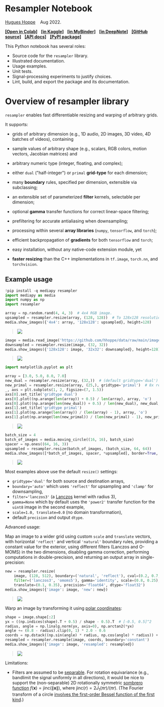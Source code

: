 # Resampler Notebook

[Hugues Hoppe](https://hhoppe.com/)
&nbsp;&nbsp; Aug 2022.

[**[Open in Colab]**](https://colab.research.google.com/github/hhoppe/resampler/blob/main/resampler.ipynb)
&nbsp; [**[in Kaggle]**](https://www.kaggle.com/notebooks/welcome?src=https://github.com/hhoppe/resampler/blob/main/resampler.ipynb)
&nbsp; [**[in MyBinder]**](https://mybinder.org/v2/gh/hhoppe/resampler/main?filepath=resampler.ipynb)
&nbsp; [**[in DeepNote]**](https://deepnote.com/launch?url=https%3A%2F%2Fgithub.com%2Fhhoppe%2Fresampler%2Fblob%2Fmain%2Fresampler.ipynb)
&nbsp; [**[GitHub source]**](https://github.com/hhoppe/resampler)
&nbsp; [**[API docs]**](https://hhoppe.github.io/resampler/)
&nbsp; [**[PyPI package]**](https://pypi.org/project/resampler/)

This Python notebook has several roles:
- Source code for the `resampler` library.
- Illustrated documentation.
- Usage examples.
- Unit tests.
- Signal-processing experiments to justify choices.
- Lint, build, and export the package and its documentation.


# Overview of resampler library

`resampler` enables fast differentiable resizing and warping of arbitrary grids.

It supports:

- grids of arbitrary dimension (e.g., 1D audio, 2D images, 3D video, 4D batches of videos),
  containing

- sample values of arbitrary shape
  (e.g., scalars, RGB colors, motion vectors, Jacobian matrices) and

- arbitrary numeric type (integer, floating, and complex);

- either `dual` ("half-integer") or `primal` **grid-type**
  for each dimension;

- many **boundary** rules,
  specified per dimension, extensible via subclassing;

- an extensible set of parameterized **filter** kernels,
  selectable per dimension;

- optional **gamma** transfer functions
  for correct linear-space filtering;

- prefiltering for accurate antialiasing when downsampling;

- processing within several **array libraries**
  (`numpy`, `tensorflow`, and `torch`);

- efficient backpropagation of **gradients**
  for both `tensorflow` and `torch`;

- easy installation, without any native-code extension module, yet

- **faster resizing** than the C++ implementations
  in `tf.image`, `torch.nn`, and `torchvision`.


## Example usage

```python
!pip install -q mediapy resampler
import mediapy as media
import numpy as np
import resampler
```

```python
array = np.random.rand(4, 4, 3)  # 4x4 RGB image.
upsampled = resampler.resize(array, (128, 128))  # To 128x128 resolution.
media.show_images({'4x4': array, '128x128': upsampled}, height=128)
```
> <img src="https://drive.google.com/uc?export=download&id=1tXm7Z8_ILYpTOsW1a5Z4S-Dvd1vcn7Q5"/>

```python
image = media.read_image('https://github.com/hhoppe/data/raw/main/image.png')
downsampled = resampler.resize(image, (32, 32))
media.show_images({'128x128': image, '32x32': downsampled}, height=128)
```
> <img src="https://drive.google.com/uc?export=download&id=1OiVNvszGZP3COh8mhI0dd2v00cMw2TA0"/>

```python
import matplotlib.pyplot as plt
```

```python
array = [3.0, 5.0, 8.0, 7.0]
new_dual = resampler.resize(array, (32,))  # (default gridtype='dual') 8x resolution.
new_primal = resampler.resize(array, (25,), gridtype='primal')  # 8x resolution.
_, axs = plt.subplots(1, 2, figsize=(7, 1.5))
axs[0].set_title('gridtype dual')
axs[0].plot((np.arange(len(array)) + 0.5) / len(array), array, 'o')
axs[0].plot((np.arange(len(new_dual)) + 0.5) / len(new_dual), new_dual, '.')
axs[1].set_title('gridtype primal')
axs[1].plot(np.arange(len(array)) / (len(array) - 1), array, 'o')
axs[1].plot(np.arange(len(new_primal)) / (len(new_primal) - 1), new_primal, '.')
```
> <img src="https://drive.google.com/uc?export=download&id=1VGjyX2nvBKaWyGbrMt3g0Nd3G1YdtFjg"/>

```python
batch_size = 4
batch_of_images = media.moving_circle((16, 16), batch_size)
spacer = np.ones((64, 16, 3))
upsampled = resampler.resize(batch_of_images, (batch_size, 64, 64))
media.show_images([*batch_of_images, spacer, *upsampled], border=True, height=64)
```
> <img src="https://drive.google.com/uc?export=download&id=1PLHu5mCpmb-_54ybvfr6kLUUTHD6l73t"/>

Most examples above use the default
`resize()` settings:
- `gridtype='dual'` for both source and destination arrays,
- `boundary='auto'`
  which uses `'reflect'` for upsampling and `'clamp'` for downsampling,
- `filter='lanczos3'`
  (a [Lanczos](https://en.wikipedia.org/wiki/Lanczos_resampling) kernel with radius 3),
- `gamma=None` which by default uses the `'power2'`
  transfer function for the `uint8` image in the second example,
- `scale=1.0, translate=0.0` (no domain transformation),
- default `precision` and output `dtype`.


Advanced usage:

Map an image to a wider grid using custom `scale` and `translate` vectors,
with horizontal `'reflect'` and vertical `'natural'` boundary rules,
providing a constant value for the exterior,
using different filters (Lanczos and O-MOMS) in the two dimensions,
disabling gamma correction, performing computations in double-precision,
and returning an output array in single-precision:

```python
new = resampler.resize(
    image, (128, 512), boundary=('natural', 'reflect'), cval=(0.2, 0.7, 0.3),
    filter=('lanczos3', 'omoms5'), gamma='identity', scale=(0.8, 0.25),
    translate=(0.1, 0.35), precision='float64', dtype='float32')
media.show_images({'image': image, 'new': new})
```
> <img src="https://drive.google.com/uc?export=download&id=1WUsrghao2Py9hSCPWfinVYg6Lga55h1X"/>

Warp an image by transforming it using
[polar coordinates](https://en.wikipedia.org/wiki/Polar_coordinate_system):

```python
shape = image.shape[:2]
yx = ((np.indices(shape).T + 0.5) / shape - 0.5).T  # [-0.5, 0.5]^2
radius, angle = np.linalg.norm(yx, axis=0), np.arctan2(*yx)
angle += (0.8 - radius).clip(0, 1) * 2.0 - 0.6
coords = np.dstack((np.sin(angle) * radius, np.cos(angle) * radius)) + 0.5
resampled = resampler.resample(image, coords, boundary='constant')
media.show_images({'image': image, 'resampled': resampled})
```
> <img src="https://drive.google.com/uc?export=download&id=1vqnNGeAw5uTNvMEt8hzQY3uXOJugMtJY"/>


Limitations:

- Filters are assumed to be [separable](https://en.wikipedia.org/wiki/Separable_filter).
For rotation equivariance (e.g., bandlimit the signal uniformly in all directions),
it would be nice to support the (non-separable) 2D rotationally symmetric
[sombrero function](https://en.wikipedia.org/wiki/Sombrero_function)
$f(\textbf{x}) = \text{jinc}(\|\textbf{x}\|)$,
where $\text{jinc}(r) = 2J_1(\pi r)/(\pi r)$.
(The Fourier transform of a circle
[involves the first-order Bessel function of the first kind](
  https://en.wikipedia.org/wiki/Airy_disk).)
